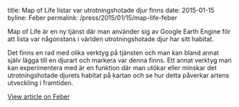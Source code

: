 title: Map of Life listar var utrotningshotade djur finns
date: 2015-01-15
byline:  Feber
permalink: /press/2015/01/15/map-life-feber


Map of Life är en ny tjänst där man använder sig av Google Earth Engine för att lista var någonstans i världen utrotningshotade djur har sitt habitat.

Det finns en rad med olika verktyg på tjänsten och man kan bland annat själv lägga till en djurart och markera var denna finns. Ett annat verktyg man kan experimentera med är en funktion där man utökar eller minskar det utrotningshotade djurets habitat på kartan och se hur detta påverkar artens utveckling i framtiden.

[View article on Feber](http://feber.se/webb/art/317730/map_of_life_listar_var_utrotni/)
